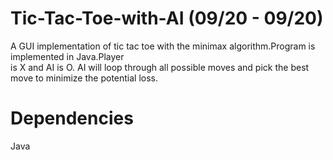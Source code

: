 # Tic-Tac-Toe-with-AI (09/20 - 09/20)
A GUI implementation of tic tac toe with the minimax algorithm.Program is implemented in Java.Player<br>
is X and AI is O.
AI will loop through all possible moves and pick the best move to minimize the potential loss.

# Dependencies
Java

